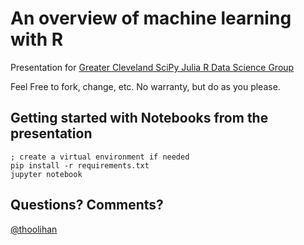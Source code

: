 # An overview of machine learning with R
Presentation for [Greater Cleveland SciPy Julia R Data Science Group](http://www.meetup.com/Greater-Cleveland-SciPy-Julia-R-Data-Science-Group/events/231475957/)

Feel Free to fork, change, etc. No warranty, but do as you please.

## Getting started with Notebooks from the presentation
    ; create a virtual environment if needed
    pip install -r requirements.txt
    jupyter notebook

## Questions? Comments?
[@thoolihan](https://twitter.com/thoolihan)
